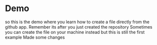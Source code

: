# Demo
so this is the demo where you learn how to create a file directly from the github app. Remember its after you just created the repository
Sometimes you can create the file on your machine instead but this is still the first example
Made some changes 
